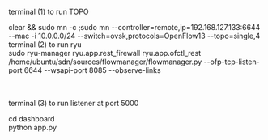 <br>
terminal (1) to run TOPO
<br>

 clear && sudo mn -c ;sudo mn --controller=remote,ip=192.168.127.133:6644 --mac -i 10.0.0.0/24 --switch=ovsk,protocols=OpenFlow13 --topo=single,4
<br>
terminal (2) to run ryu
<br>
 sudo ryu-manager ryu.app.rest_firewall  ryu.app.ofctl_rest /home/ubuntu/sdn/sources/flowmanager/flowmanager.py  --ofp-tcp-listen-port 6644 --wsapi-port 8085 --observe-links


<br>
<br>
terminal (3) to run listener at port 5000
<br>

cd dashboard <br>
python app.py

<br>
